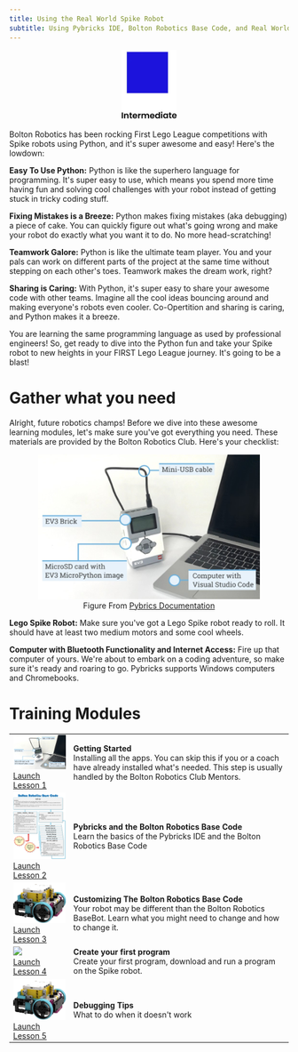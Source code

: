 ```yaml
---
title: Using the Real World Spike Robot 
subtitle: Using Pybricks IDE, Bolton Robotics Base Code, and Real World Spike Robots
---
```

<p  align="center"><img src="../../images/intermediate.jpg" width=100></P>
Bolton Robotics has been rocking First Lego League competitions with Spike robots using Python, and it's super awesome and easy! Here's the lowdown:

__Easy To Use Python:__ Python is like the superhero language for programming. It's super easy to use, which means you spend more time having fun and solving cool challenges with your robot instead of getting stuck in tricky coding stuff.

__Fixing Mistakes is a Breeze:__ Python makes fixing mistakes (aka debugging) a piece of cake. You can quickly figure out what's going wrong and make your robot do exactly what you want it to do. No more head-scratching!

__Teamwork Galore:__ Python is like the ultimate team player. You and your pals can work on different parts of the project at the same time without stepping on each other's toes. Teamwork makes the dream work, right?

__Sharing is Caring:__ With Python, it's super easy to share your awesome code with other teams. Imagine all the cool ideas bouncing around and making everyone's robots even cooler. Co-Opertition and sharing is caring, and Python makes it a breeze.

You are learning the same programming language as used by professional engineers! So, get ready to dive into the Python fun and take your Spike robot to new heights in your FIRST Lego League journey. It's going to be a blast!

# Gather what you need
Alright, future robotics champs! Before we dive into these awesome learning modules, let's make sure you've got everything you need. These materials are provided by the Bolton Robotics Club.  Here's your checklist:

<p  align="center"><img src="../../images/needed_stuff.jpg" width=400><BR>
Figure From <A HREF="https://pybricks.com/Spike-micropython/startinstall.html">Pybrics Documentation</A>
</p>

__Lego Spike Robot:__ Make sure you've got a Lego Spike robot ready to roll. It should have at least two medium motors and some cool wheels.

__Computer with Bluetooth Functionality and Internet Access:__ Fire up that computer of yours. We're about to embark on a coding adventure, so make sure it's ready and roaring to go.  Pybricks supports Windows computers and Chromebooks.

# Training Modules
<TABLE>
<TR><TD><img src="../../images/needed_stuff.jpg" width=200><BR><A HREF="../Spike_install/Spike_install">Launch Lesson 1</A> </TD><TD><B>Getting Started</B><BR>Installing all the apps.  You can skip this if you or a coach have already installed what's needed.  This step is usually handled by the Bolton Robotics Club Mentors.
</TD>
</TR>
  
<TR><TD><img src="../../images/bolton_robotics_code.jpg" width=200><BR><A HREF="../Spike_basecode/Spike_basecode">Launch Lesson 2</A> </TD><TD><B>Pybricks and the Bolton Robotics Base Code</B><BR>Learn the basics of the Pybricks IDE and the Bolton Robotics Base Code
</TD>
</TR>

<TR><TD><img src="../../images/Spike_robot.jpg" width=200><BR><A HREF="../Spike_customizing/Spike_customizing">Launch Lesson 3</A> </TD><TD><B>Customizing The Bolton Robotics Base Code</B><BR>Your robot may be different than the Bolton Robotics BaseBot.  Learn what you might need to change and how to change it.
</TD>
</TR>

<TR><TD><img src="../../images/first_Spike.jpg" width=200><BR><A HREF="../Spike_first/Spike_first">Launch Lesson 4</A> </TD><TD><B>Create your first program</B><BR>Create your first program, download and run a program on the Spike robot.
</TD>
</TR>

<TR><TD><img src="../../images/Spike_robot.jpg" width=200><BR><A HREF="../../troubleshooting/troubleshooting">Launch Lesson 5</A> </TD><TD><B>Debugging Tips</B><BR>What to do when it doesn't work
</TD>
</TR>

</TABLE>

